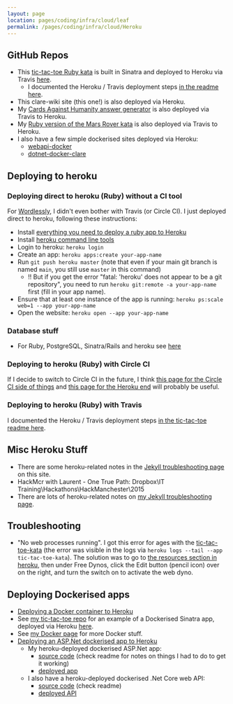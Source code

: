 ```yaml
---
layout: page
location: pages/coding/infra/cloud/leaf
permalink: /pages/coding/infra/cloud/Heroku
---
```


## GitHub Repos

- This [tic-tac-toe Ruby kata](https://github.com/claresudbery/tic-tac-toe-kata) is built in Sinatra and deployed to Heroku via Travis [here](https://tic-tac-toe-kata.herokuapp.com/tictactoe).
    - I documented the Heroku / Travis deployment steps [in the readme here](https://github.com/claresudbery/tic-tac-toe-kata/blob/master/README.md#deploying-to-heroku-via-travis).
- This clare-wiki site (this one!) is also deployed via Heroku.
- My [Cards Against Humanity answer generator](https://github.com/claresudbery/cah-answer-generator) is also deployed via Travis to Heroku.
- My [Ruby version of the Mars Rover kata](https://github.com/claresudbery/mars-rover-kata-ruby) is also deployed via Travis to Heroku.
- I also have a few simple dockerised sites deployed via Heroku:
    - [webapi-docker](https://github.com/claresudbery/webapi-docker)
    - [dotnet-docker-clare](https://github.com/claresudbery/dotnet-docker-clare)

## Deploying to heroku

### Deploying direct to heroku (Ruby) without a CI tool

For [Wordlessly](https://github.com/claresudbery/wordlessly/blob/master/README.md#deploying-to-heroku), I didn't even bother with Travis (or Circle CI). I just deployed direct to heroku, following these instructions:

- Install [everything you need to deploy a ruby app to Heroku](https://devcenter.heroku.com/articles/getting-started-with-jruby)
- Install [heroku command line tools](https://devcenter.heroku.com/articles/heroku-cli#install-the-heroku-cli)
- Login to heroku: `heroku login`
- Create an app: `heroku apps:create your-app-name`
- Run `git push heroku master` (note that even if your main git branch is named `main`, you still use `master` in this command)
    - !! But if you get the error "fatal: 'heroku' does not appear to be a git repository", you need to run `heroku git:remote -a your-app-name` first (fill in your app name).
- Ensure that at least one instance of the app is running: `heroku ps:scale web=1 --app your-app-name`
- Open the website: `heroku open --app your-app-name`

### Database stuff

- For Ruby, PostgreSQL, Sinatra/Rails and heroku see [here](/pages/coding/data/PostgreSQL-and-PSQL#heroku)

### Deploying to heroku (Ruby) with Circle CI

If I decide to switch to Circle CI in the future, I think [this page for the Circle CI side of things](https://circleci.com/docs/2.0/language-ruby/) and [this page for the Heroku end](https://circleci.com/integrations/heroku) will probably be useful.

### Deploying to heroku (Ruby) with Travis

I documented the Heroku / Travis deployment steps [in the tic-tac-toe readme here](https://github.com/claresudbery/tic-tac-toe-kata/blob/master/README.md#deploying-to-heroku-via-travis).

## Misc Heroku Stuff

- There are some heroku-related notes in the [Jekyll troubleshooting page](/pages/coding/webdev/jekyll/Jekyll-Troubleshooting) on this site.
- HackMcr with Laurent - One True Path: Dropbox\IT Training\Hackathons\HackManchester\2015
- There are lots of heroku-related notes on [my Jekyll troubleshooting page](/pages/coding/webdev/jekyll/Jekyll-Troubleshooting).

## Troubleshooting

- "No web processes running". I got this error for ages with the [tic-tac-toe-kata](https://tic-tac-toe-kata.herokuapp.com/tictactoe) (the error was visible in the logs via `heroku logs --tail --app tic-tac-toe-kata`). The solution was to go to [the resources section in heroku](https://dashboard.heroku.com/apps/tic-tac-toe-kata/resources), then under Free Dynos, click the Edit button (pencil icon) over on the right, and turn the switch on to activate the web dyno.

## Deploying Dockerised apps

- [Deploying a Docker container to Heroku](https://devcenter.heroku.com/articles/container-registry-and-runtime)
- See [my tic-tac-toe repo](https://github.com/claresudbery/tic-tac-toe-kata) for an example of a Dockerised Sinatra app, deployed via Heroku [here](https://tic-tac-toe-docker.herokuapp.com/tictactoe).
- See [my Docker page](/pages/coding/infra/cloud/Docker) for more Docker stuff.
- [Deploying an ASP.Net dockerised app to Heroku](https://medium.com/@vnqmai.hcmue/deploy-asp-net-core-to-heroku-for-free-using-docker-bd6d6fc161ae)
    - My heroku-deployed dockerised ASP.Net app:
        - [source code](https://github.com/claresudbery/dotnet-docker-clare) (check readme for notes on things I had to do to get it working)
        - [deployed app](https://dotnet-docker-clare.herokuapp.com/)
    - I also have a heroku-deployed dockerised .Net Core web API:
        - [source code](https://github.com/claresudbery/webapi-docker) (check readme)
        - [deployed API](https://webapi-docker.herokuapp.com/shiny)
